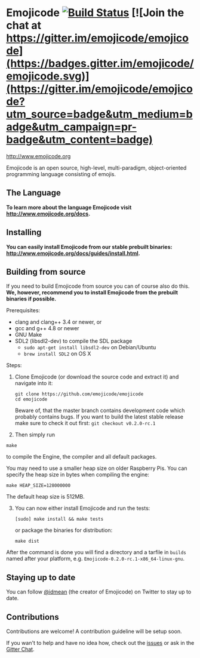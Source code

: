 # Emojicode [![Build Status](https://travis-ci.org/emojicode/emojicode.svg?branch=master)](https://travis-ci.org/emojicode/emojicode) [![Join the chat at https://gitter.im/emojicode/emojicode](https://badges.gitter.im/emojicode/emojicode.svg)](https://gitter.im/emojicode/emojicode?utm_source=badge&utm_medium=badge&utm_campaign=pr-badge&utm_content=badge)

http://www.emojicode.org

Emojicode is an open source, high-level, multi-paradigm, object-oriented
programming language consisting of emojis.

## The Language

**To learn more about the language Emojicode visit http://www.emojicode.org/docs.**

## Installing

**You can easily install Emojicode from our stable prebuilt binaries: http://www.emojicode.org/docs/guides/install.html.**

## Building from source

If you need to build Emojicode from source you can of course also do this. **We, however, recommend you to install Emojicode from the prebuilt binaries if possible.**

Prerequisites:
- clang and clang++ 3.4 or newer, or
- gcc and g++ 4.8 or newer
- GNU Make
- SDL2 (libsdl2-dev) to compile the SDL package
  - `sudo apt-get install libsdl2-dev` on Debian/Ubuntu
  - `brew install SDL2` on OS X

Steps:

1. Clone Emojicode (or download the source code and extract it) and navigate into it:

   ```
   git clone https://github.com/emojicode/emojicode
   cd emojicode
   ```

    Beware of, that the master branch contains development code which probably contains bugs. If you want to build the latest stable release make sure to check it out first: `git checkout v0.2.0-rc.1`

2.  Then simply run

  ```
  make
  ```

  to compile the Engine, the compiler and all default packages.

  You may need to use a smaller heap size on older Raspberry Pis. You can
  specify the heap size in bytes when compiling the engine:

  ```
  make HEAP_SIZE=128000000
  ```

  The default heap size is 512MB.

3. You can now either install Emojicode and run the tests:

   ```
   [sudo] make install && make tests
   ```

   or package the binaries for distribution:

   ```
   make dist
   ```

  After the command is done you will find a directory and a tarfile
in `builds` named after your platform, e.g. `Emojicode-0.2.0-rc.1-x86_64-linux-gnu`.

## Staying up to date

You can follow [@idmean](https://twitter.com/idmean) (the creator of Emojicode) on Twitter to stay up to date.

## Contributions

Contributions are welcome! A contribution guideline will be setup soon.

If you wan't to help and have no idea how, check out the [issues](https://github.com/emojicode/emojicode/issues) or ask in the [Gitter Chat](https://gitter.im/emojicode/emojicode).
